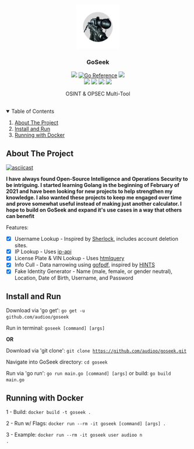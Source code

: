 <!-- PROJECT LOGO -->
<br />
<p align="center">
  <a href="https://github.com/audioo/goseek">
    <img src="./assets/ico2.png" alt="Logo" width="120" height="120">
  </a>

  <h3 align="center">GoSeek</h3>
  <p align=center>
    <a target="_blank" href="https://goreportcard.com/report/github.com/audioo/goseek" title="report"><img src="https://goreportcard.com/badge/github.com/audioo/goseek"></a>
    <a href="https://pkg.go.dev/github.com/audioo/goseek"><img src="https://pkg.go.dev/badge/github.com/audioo/goseek.svg" alt="Go Reference"></a>
    <a href="https://gitpod.io/#https://github.com/audioo/goseek"><img src="https://img.shields.io/badge/Gitpod-ready--to--code-blue?logo=gitpod"></a>
    <br>
    <a target="_blank" href="https://golang.org" title="Go version: 1.16"><img src="https://img.shields.io/badge/Golang-1.16-blue.svg?style=flat-square"></a>
    <a target="_blank" href="./LICENSE.md" title="LICENSE"><img src="https://img.shields.io/badge/License-Apache&#8208;2.0-blue.svg?style=flat-square"></a>
    <a target="_blank" href="mailto:hyperaudio@protonmail.com" title="EMAIL"><img src="https://img.shields.io/badge/Contact-Email-blue.svg?style=flat-square"></a>
    <a target="_blank" href="#" title="VERSION"><img src="https://img.shields.io/badge/Version-0.6.2-blue.svg?style=flat-square"></a>
  </p>
  <p align="center">
    OSINT & OPSEC Multi-Tool
    <br />
    <!-- <a href="https://github.com/othneildrew/Best-README-Template"><strong>Explore the docs »</strong></a> -->
    <br />
</p>



<!-- TABLE OF CONTENTS -->
<details open="open">
  <summary>Table of Contents</summary>
  <ol>
    <li>
      <a href="#about-the-project">About The Project</a>
    </li>
    <li><a href="#install-and-run">Install and Run</a></li>
    <li><a href="#running-with-docker">Running with Docker</a></li>
  </ol>
</details>



<!-- ABOUT THE PROJECT -->
## About The Project

[![asciicast](https://asciinema.org/a/QPK1ob93UVZ0rkwUXUKNB3XTG.svg)](https://asciinema.org/a/QPK1ob93UVZ0rkwUXUKNB3XTG)

**I have always found Open-Source Intelligence and Operations Security to be intriguing. I started learning Golang in the beginning of February of 2021 and have been looking for new projects to help strengthen my knowledge. I also wanted these projects to keep me engaged over time and prove somewhat useful instead of making just another calculator. I hope to build on GoSeek and expand it's use cases in a way that others can benefit**

Features:

- [x] Username Lookup - Inspired by [Sherlock](https://github.com/sherlock-project/sherlock), includes account deletion sites.
- [x] IP Lookup - Uses [ip-api](https://ip-api.com/)
- [x] License Plate & VIN Lookup - Uses [htmlquery](https://github.com/antchfx/htmlquery)
- [x] Info Cull - Data narrowing using [gofpdf](https://github.com/jung-kurt/gofpdf), inspired by [HINTS](https://github.com/jadekeys/hints)
- [x] Fake Identity Generator - Name (male, female, or gender neutral), Location, Date of Birth, Username, and Password 

<!-- USAGE EXAMPLES -->
## Install and Run

Download via 'go get':
<code>go get -u github.com/audioo/goseek</code>

Run in terminal:
<code>goseek [command] [args]</code>

**OR**

Download via 'git clone':
<code>git clone https://github.com/audioo/goseek.git</code>

Navigate into GoSeek directory:
<code>cd goseek</code>

Run via 'go run': <code>go run main.go [command] [args]</code>
or build: <code>go build main.go</code>

## Running with Docker
1 - Build: <code>docker build -t goseek . </code>

2 - Run w/ Flags: <code>docker run --rm -it goseek [command] [args] . </code>

3 - Example: <code>docker run --rm -it goseek user audioo n .</code>